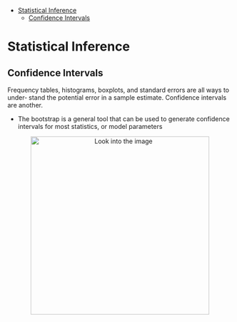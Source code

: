 <!--ts-->
   * [Statistical Inference](#statistical-inference)
      * [Confidence Intervals](#confidence-intervals)

<!-- Added by: gil_diy, at: Mon 14 Mar 2022 13:26:57 IST -->

<!--te-->

# Statistical Inference

## Confidence Intervals

Frequency tables, histograms, boxplots, and standard errors are all ways to under‐
stand the potential error in a sample estimate. Confidence intervals are another.

* The bootstrap is a general tool that can be used to generate confidence intervals for
most statistics, or model parameters


<p align="center">
  <img width="400" src="images/" title="Look into the image">
</p>